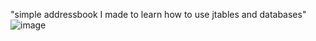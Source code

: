 "simple addressbook I made to learn how to use jtables and databases" 
![image](http://i5.photobucket.com/albums/y158/pairenoid/addressbookgui_zps0f26961c.jpg)